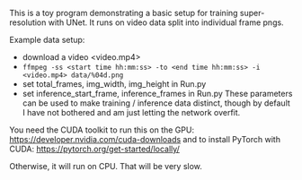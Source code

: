 This is a toy program demonstrating a basic setup for training super-resolution with UNet.
It runs on video data split into individual frame pngs.

Example data setup:
- download a video <video.mp4>
- ```ffmpeg -ss <start time hh:mm:ss> -to <end time hh:mm:ss> -i <video.mp4> data/%04d.png```
- set total_frames, img_width, img_height in Run.py
- set inference_start_frame, inference_frames in Run.py
These parameters can be used to make training / inference data distinct, though by default
I have not bothered and am just letting the network overfit.

You need the CUDA toolkit to run this on the GPU: https://developer.nvidia.com/cuda-downloads
and to install PyTorch with CUDA: https://pytorch.org/get-started/locally/

Otherwise, it will run on CPU. That will be very slow.
